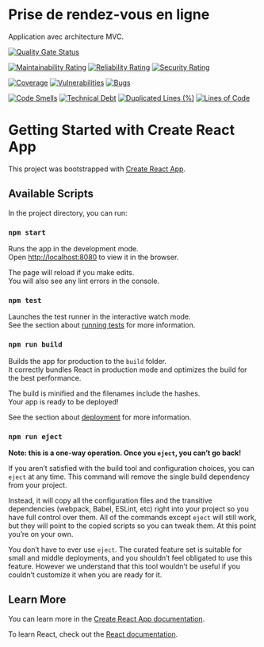 # Prise de rendez-vous en ligne

Application avec architecture MVC. 

[![Quality Gate Status](http://sonarqube-poc-maciffr.apps.nclr0002.recette.macif.fr/api/project_badges/measure?project=btoc-sites.sites.maciffr-maciffr-react-rdv-v2&metric=alert_status)](http://sonarqube-poc-maciffr.apps.nclr0002.recette.macif.fr/dashboard?id=btoc-sites.sites.maciffr-maciffr-react-rdv-v2)

[![Maintainability Rating](http://sonarqube-poc-maciffr.apps.nclr0002.recette.macif.fr/api/project_badges/measure?project=btoc-sites.sites.maciffr-maciffr-react-rdv-v2&metric=sqale_rating)](http://sonarqube-poc-maciffr.apps.nclr0002.recette.macif.fr/dashboard?id=btoc-sites.sites.maciffr-maciffr-react-rdv-v2)
[![Reliability Rating](http://sonarqube-poc-maciffr.apps.nclr0002.recette.macif.fr/api/project_badges/measure?project=btoc-sites.sites.maciffr-maciffr-react-rdv-v2&metric=reliability_rating)](http://sonarqube-poc-maciffr.apps.nclr0002.recette.macif.fr/dashboard?id=btoc-sites.sites.maciffr-maciffr-react-rdv-v2)
[![Security Rating](http://sonarqube-poc-maciffr.apps.nclr0002.recette.macif.fr/api/project_badges/measure?project=btoc-sites.sites.maciffr-maciffr-react-rdv-v2&metric=security_rating)](http://sonarqube-poc-maciffr.apps.nclr0002.recette.macif.fr/dashboard?id=btoc-sites.sites.maciffr-maciffr-react-rdv-v2)

[![Coverage](http://sonarqube-poc-maciffr.apps.nclr0002.recette.macif.fr/api/project_badges/measure?project=btoc-sites.sites.maciffr-maciffr-react-rdv-v2&metric=coverage)](http://sonarqube-poc-maciffr.apps.nclr0002.recette.macif.fr/dashboard?id=btoc-sites.sites.maciffr-maciffr-react-rdv-v2)
[![Vulnerabilities](http://sonarqube-poc-maciffr.apps.nclr0002.recette.macif.fr/api/project_badges/measure?project=btoc-sites.sites.maciffr-maciffr-react-rdv-v2&metric=vulnerabilities)](http://sonarqube-poc-maciffr.apps.nclr0002.recette.macif.fr/dashboard?id=btoc-sites.sites.maciffr-maciffr-react-rdv-v2)
[![Bugs](http://sonarqube-poc-maciffr.apps.nclr0002.recette.macif.fr/api/project_badges/measure?project=btoc-sites.sites.maciffr-maciffr-react-rdv-v2&metric=bugs)](http://sonarqube-poc-maciffr.apps.nclr0002.recette.macif.fr/dashboard?id=btoc-sites.sites.maciffr-maciffr-react-rdv-v2)

[![Code Smells](http://sonarqube-poc-maciffr.apps.nclr0002.recette.macif.fr/api/project_badges/measure?project=btoc-sites.sites.maciffr-maciffr-react-rdv-v2&metric=code_smells)](http://sonarqube-poc-maciffr.apps.nclr0002.recette.macif.fr/dashboard?id=btoc-sites.sites.maciffr-maciffr-react-rdv-v2)
[![Technical Debt](http://sonarqube-poc-maciffr.apps.nclr0002.recette.macif.fr/api/project_badges/measure?project=btoc-sites.sites.maciffr-maciffr-react-rdv-v2&metric=sqale_index)](http://sonarqube-poc-maciffr.apps.nclr0002.recette.macif.fr/dashboard?id=btoc-sites.sites.maciffr-maciffr-react-rdv-v2)
[![Duplicated Lines (%)](http://sonarqube-poc-maciffr.apps.nclr0002.recette.macif.fr/api/project_badges/measure?project=btoc-sites.sites.maciffr-maciffr-react-rdv-v2&metric=duplicated_lines_density)](http://sonarqube-poc-maciffr.apps.nclr0002.recette.macif.fr/dashboard?id=btoc-sites.sites.maciffr-maciffr-react-rdv-v2)
[![Lines of Code](http://sonarqube-poc-maciffr.apps.nclr0002.recette.macif.fr/api/project_badges/measure?project=btoc-sites.sites.maciffr-maciffr-react-rdv-v2&metric=ncloc)](http://sonarqube-poc-maciffr.apps.nclr0002.recette.macif.fr/dashboard?id=btoc-sites.sites.maciffr-maciffr-react-rdv-v2)

# Getting Started with Create React App

This project was bootstrapped with [Create React App](https://github.com/facebook/create-react-app).

## Available Scripts

In the project directory, you can run:

### `npm start`

Runs the app in the development mode.\
Open [http://localhost:8080](http://localhost:8080) to view it in the browser.

The page will reload if you make edits.\
You will also see any lint errors in the console.

### `npm test`

Launches the test runner in the interactive watch mode.\
See the section about [running tests](https://facebook.github.io/create-react-app/docs/running-tests) for more information.

### `npm run build`

Builds the app for production to the `build` folder.\
It correctly bundles React in production mode and optimizes the build for the best performance.

The build is minified and the filenames include the hashes.\
Your app is ready to be deployed!

See the section about [deployment](https://facebook.github.io/create-react-app/docs/deployment) for more information.

### `npm run eject`

**Note: this is a one-way operation. Once you `eject`, you can’t go back!**

If you aren’t satisfied with the build tool and configuration choices, you can `eject` at any time. This command will remove the single build dependency from your project.

Instead, it will copy all the configuration files and the transitive dependencies (webpack, Babel, ESLint, etc) right into your project so you have full control over them. All of the commands except `eject` will still work, but they will point to the copied scripts so you can tweak them. At this point you’re on your own.

You don’t have to ever use `eject`. The curated feature set is suitable for small and middle deployments, and you shouldn’t feel obligated to use this feature. However we understand that this tool wouldn’t be useful if you couldn’t customize it when you are ready for it.

## Learn More

You can learn more in the [Create React App documentation](https://facebook.github.io/create-react-app/docs/getting-started).

To learn React, check out the [React documentation](https://reactjs.org/).
